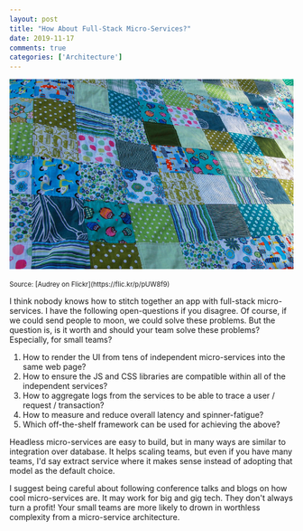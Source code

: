 ```yaml
---
layout: post
title: "How About Full-Stack Micro-Services?"
date: 2019-11-17
comments: true
categories: ['Architecture']
---
```


![patched quilt](/images/patched_quilt.jpg)

<small>
Source: [Audrey on Flickr](https://flic.kr/p/pUW8f9)
</small>

I think nobody knows how to stitch together an app with full-stack micro-services. I have the following open-questions if you disagree. Of course, if we could send people to moon, we could solve these problems. But the question is, is it worth and should your team  solve these problems? Especially, for small teams?

1. How to render the UI from tens of independent micro-services into the same web page?
2. How to ensure the JS and CSS libraries are compatible within all of the independent services?
3. How to aggregate logs from the services to be able to trace a user / request / transaction?
5. How to measure and reduce overall latency and spinner-fatigue?
4. Which off-the-shelf framework can be used for achieving the above?

Headless micro-services are easy to build, but in many ways are similar to integration over database. It helps scaling teams, but even if you have many teams, I'd say extract service where it makes sense instead of adopting that model as the default choice.

I suggest being careful about following conference talks and blogs on how cool micro-services are. It may work for big and gig tech. They don't always turn a profit! Your small teams are more likely to drown in worthless complexity from a micro-service architecture.